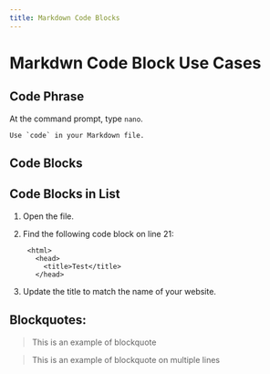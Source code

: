 ```yaml
---
title: Markdown Code Blocks
---
```


# Markdwn Code Block Use Cases

## Code Phrase

At the command prompt, type `nano`.

``Use `code` in your Markdown file.``

## Code Blocks


## Code Blocks in List
1. Open the file.
1. Find the following code block on line 21:

        <html>
          <head>
            <title>Test</title>
          </head>

1. Update the title to match the name of your website.

## Blockquotes:

> This is an example of blockquote

> This is an example
> of blockquote
> on multiple lines

